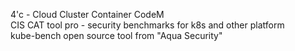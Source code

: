 4'c - Cloud Cluster Container CodeM</br>
CIS CAT tool pro - security benchmarks for k8s and other platform</br>
kube-bench open source tool from "Aqua Security" 
